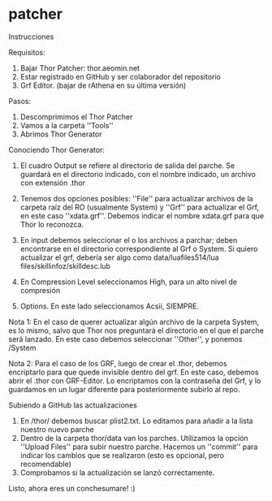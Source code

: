 # patcher
Instrucciones

Requisitos:
1. Bajar Thor Patcher: thor.aeomin.net
2. Estar registrado en GitHub y ser colaborador del repositorio
3. Grf Editor. (bajar de rAthena en su última versión)

Pasos:
1. Descomprimimos el Thor Patcher
2. Vamos a la carpeta ''Tools''
3. Abrimos Thor Generator

Conociendo Thor Generator:
1. El cuadro Output se refiere al directorio de salida del parche. Se guardará en el directorio indicado, con el nombre indicado, un archivo con extensión .thor
2. Tenemos dos opciones posibles: ''File'' para actualizar archivos de la carpeta raíz del RO (usualmente System) y ''Grf'' para actualizar el Grf, en este caso ''xdata.grf''.
   Debemos indicar el nombre xdata.grf para que Thor lo reconozca.
   
3. En input debemos seleccionar el o los archivos a parchar; deben encontrarse en el directorio correspondiente al Grf o System.
   Si quiero actualizar el grf, debería ser algo como data/luafiles514/lua files/skillinfoz/skilldesc.lub
   
4. En Compression Level seleccionamos High, para un alto nivel de compresión
5. Options. En este lado seleccionamos Acsii, SIEMPRE.

Nota 1: 
En el caso de querer actualizar algún archivo de la carpeta System, es lo mismo, salvo que Thor nos preguntará el directorio en el que el parche será lanzado.
En este caso debemos seleccionar ''Other'', y ponemos /System

Nota 2:
Para el caso de los GRF, luego de crear el .thor, debemos encriptarlo para que quede invisible dentro del grf. En este caso, debemos
abrir el .thor con GRF-Editor. Lo encriptamos con la contraseña del Grf, y lo guardamos en un lugar diferente para posteriormente subirlo al repo.

Subiendo a GitHub las actualizaciones
1. En /thor/ debemos buscar plist2.txt. Lo editamos para añadir a la lista nuestro nuevo parche
2. Dentro de la carpeta thor/data van los parches. Utilizamos la opción ''Upload Files'' para subir nuestro parche. Hacemos un ''commit'' para indicar los cambios que se realizaron (esto es opcional, pero recomendable)
3. Comprobamos si la actualización se lanzó correctamente.

Listo, ahora eres un conchesumare! :)

